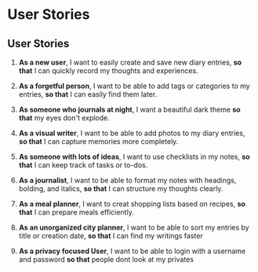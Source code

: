 # User Stories

## User Stories

1. **As a new user**, I want to easily create and save new diary entries, **so that** I can quickly record my thoughts and experiences.

2. **As a forgetful person**, I want to be able to add tags or categories to my entries, **so that** I can easily find them later.

3. **As someone who journals at night**, I want a beautiful dark theme **so that** my eyes don't explode.

4. **As a visual writer**, I want to be able to add photos to my diary entries, **so that** I can capture memories more completely.

5. **As someone with lots of ideas**, I want to use checklists in my notes, **so that** I can keep track of tasks or to-dos.

6. **As a journalist**, I want to be able to format my notes with headings, bolding, and italics, **so that** I can structure my thoughts clearly.

7. **As a meal planner**, I want to creat shopping lists based on recipes, **so that** I can prepare meals efficiently.

8. **As an unorganized city planner**, I want to be able to sort my entries by title or creation date, **so that** I can find my writings faster

9. **As a privacy focused User**, I want to be able to login with a username and password **so that** people dont look at my privates
